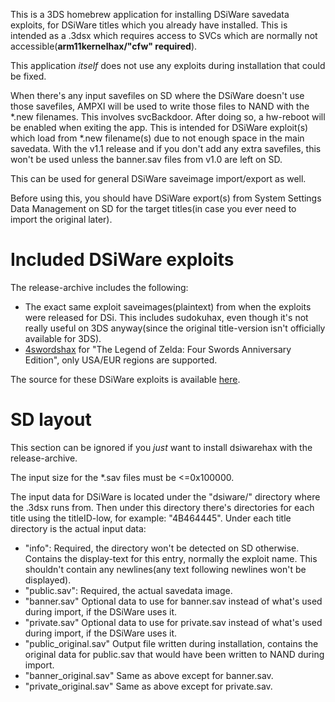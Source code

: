 This is a 3DS homebrew application for installing DSiWare savedata exploits, for DSiWare titles which you already have installed. This is intended as a .3dsx which requires access to SVCs which are normally not accessible(**arm11kernelhax/"cfw" required**).

This application *itself* does not use any exploits during installation that could be fixed.

When there's any input savefiles on SD where the DSiWare doesn't use those savefiles, AMPXI will be used to write those files to NAND with the \*.new filenames. This involves svcBackdoor. After doing so, a hw-reboot will be enabled when exiting the app. This is intended for DSiWare exploit(s) which load from \*.new filename(s) due to not enough space in the main savedata. With the v1.1 release and if you don't add any extra savefiles, this won't be used unless the banner.sav files from v1.0 are left on SD.

This can be used for general DSiWare saveimage import/export as well.

Before using this, you should have DSiWare export(s) from System Settings Data Management on SD for the target titles(in case you ever need to import the original later).

# Included DSiWare exploits
The release-archive includes the following:
* The exact same exploit saveimages(plaintext) from when the exploits were released for DSi. This includes sudokuhax, even though it's not really useful on 3DS anyway(since the original title-version isn't officially available for 3DS).
* [4swordshax](https://github.com/yellows8/dsi) for "The Legend of Zelda: Four Swords Anniversary Edition", only USA/EUR regions are supported.

The source for these DSiWare exploits is available [here](https://github.com/yellows8/dsi).

# SD layout
This section can be ignored if you *just* want to install dsiwarehax with the release-archive.

The input size for the \*.sav files must be <=0x100000.

The input data for DSiWare is located under the "dsiware/" directory where the .3dsx runs from. Then under this directory there's directories for each title using the titleID-low, for example: "4B464445". Under each title directory is the actual input data:
* "info": Required, the directory won't be detected on SD otherwise. Contains the display-text for this entry, normally the exploit name. This shouldn't contain any newlines(any text following newlines won't be displayed).
* "public.sav": Required, the actual savedata image.
* "banner.sav" Optional data to use for banner.sav instead of what's used during import, if the DSiWare uses it.
* "private.sav" Optional data to use for private.sav instead of what's used during import, if the DSiWare uses it.
* "public_original.sav" Output file written during installation, contains the original data for public.sav that would have been written to NAND during import.
* "banner_original.sav" Same as above except for banner.sav.
* "private_original.sav" Same as above except for private.sav.
